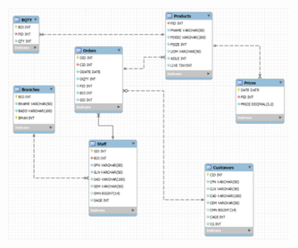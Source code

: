
<h1 align="center"><img src="https://github.com/mzmacaulaydb/stock/blob/master/ERD.JPG"></h1>
<p align="center">

